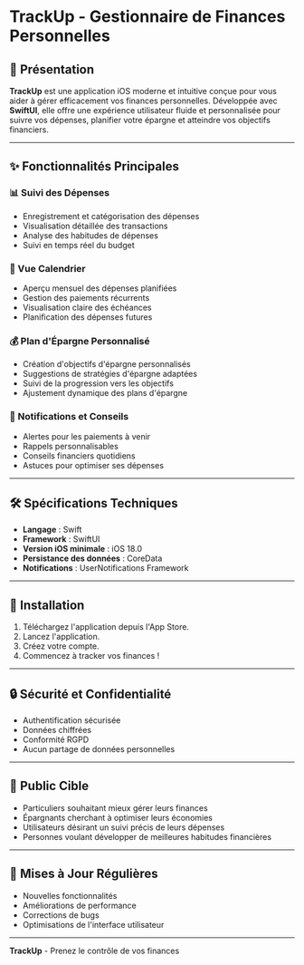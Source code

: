 # TrackUp - Gestionnaire de Finances Personnelles

## 📱 Présentation  
**TrackUp** est une application iOS moderne et intuitive conçue pour vous aider à gérer efficacement vos finances personnelles. Développée avec **SwiftUI**, elle offre une expérience utilisateur fluide et personnalisée pour suivre vos dépenses, planifier votre épargne et atteindre vos objectifs financiers.

---

## ✨ Fonctionnalités Principales

### 📊 Suivi des Dépenses
- Enregistrement et catégorisation des dépenses  
- Visualisation détaillée des transactions  
- Analyse des habitudes de dépenses  
- Suivi en temps réel du budget  

### 📅 Vue Calendrier
- Aperçu mensuel des dépenses planifiées  
- Gestion des paiements récurrents  
- Visualisation claire des échéances  
- Planification des dépenses futures  

### 💰 Plan d'Épargne Personnalisé
- Création d'objectifs d'épargne personnalisés  
- Suggestions de stratégies d'épargne adaptées  
- Suivi de la progression vers les objectifs  
- Ajustement dynamique des plans d'épargne  

### 🔔 Notifications et Conseils
- Alertes pour les paiements à venir  
- Rappels personnalisables  
- Conseils financiers quotidiens  
- Astuces pour optimiser ses dépenses  

---

## 🛠 Spécifications Techniques
- **Langage** : Swift  
- **Framework** : SwiftUI  
- **Version iOS minimale** : iOS 18.0  
- **Persistance des données** : CoreData  
- **Notifications** : UserNotifications Framework  

---

## 📲 Installation
1. Téléchargez l'application depuis l'App Store.  
2. Lancez l'application.  
3. Créez votre compte.  
4. Commencez à tracker vos finances !  

---

## 🔒 Sécurité et Confidentialité
- Authentification sécurisée  
- Données chiffrées  
- Conformité RGPD  
- Aucun partage de données personnelles  

---

## 🎯 Public Cible
- Particuliers souhaitant mieux gérer leurs finances  
- Épargnants cherchant à optimiser leurs économies  
- Utilisateurs désirant un suivi précis de leurs dépenses  
- Personnes voulant développer de meilleures habitudes financières  

---

## 🔄 Mises à Jour Régulières
- Nouvelles fonctionnalités  
- Améliorations de performance  
- Corrections de bugs  
- Optimisations de l'interface utilisateur  

---

**TrackUp** - Prenez le contrôle de vos finances
